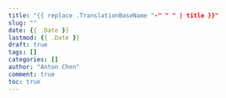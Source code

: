 ```yaml
---
title: "{{ replace .TranslationBaseName "-" " " | title }}"
slug: ""
date: {{ .Date }}
lastmod: {{ .Date }}
draft: true
tags: []
categories: []
author: "Anton Chen"
comment: true
toc: true
---
```


